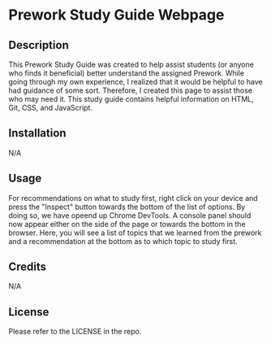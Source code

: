 # Prework Study Guide Webpage

## Description

This Prework Study Guide was created to help assist students (or anyone who finds it beneficial) better understand the assigned Prework. While going through my own experience, I realized that it would be helpful to have had guidance of some sort. Therefore, I created this page to assist those who may need it. This study guide contains helpful information on HTML, Git, CSS, and JavaScript. 

## Installation

N/A

## Usage

For recommendations on what to study first, right click on your device and press the "Inspect" button towards the bottom of the list of options. By doing so, we have opeend up Chrome DevTools. A console panel should now appear either on the side of the page or towards the bottom in the browser. Here, you will see a list of topics that we learned from the prework and a recommendation at the bottom as to which topic to study first.

## Credits

N/A

## License

Please refer to the LICENSE in the repo.